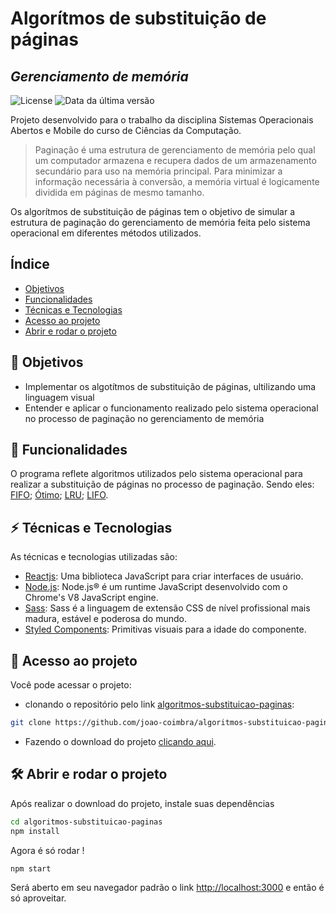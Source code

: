 # Algorítmos de substituição de páginas
## _Gerenciamento de memória_

![License](https://img.shields.io/badge/license-MIT-green) ![Data da última versão](https://img.shields.io/badge/release%20date-august-yellowgreen)

Projeto desenvolvido para o trabalho da disciplina Sistemas Operacionais Abertos e Mobile do curso de Ciências da Computação.

> Paginação é uma estrutura de gerenciamento de memória pelo qual um computador armazena e recupera dados de um armazenamento secundário para uso na memória principal. Para minimizar a informação necessária à conversão, a memória virtual é logicamente dividida em páginas de mesmo tamanho.

Os algorítmos de substituição de páginas tem o objetivo de simular a estrutura de paginação do gerenciamento de memória feita pelo sistema operacional em diferentes métodos utilizados.

## Índice

* [Objetivos](#dart-objetivos)
* [Funcionalidades](#hammer-funcionalidades)
* [Técnicas e Tecnologias](#zap-técnicas-e-tecnologias)
* [Acesso ao projeto](#openfilefolder-acesso-ao-projeto)
* [Abrir e rodar o projeto](#hammerandwrench-abrir-e-rodar-o-projeto)

## :dart: Objetivos

- Implementar os algotítmos de substituição de páginas, ultilizando uma linguagem visual
- Entender e aplicar o funcionamento realizado pelo sistema operacional no processo de paginação no gerenciamento de memória

## :hammer: Funcionalidades

O programa reflete algoritmos utilizados pelo sistema operacional para realizar a substituição de páginas no processo de paginação.
Sendo eles: [FIFO](#fifo); [Ótimo](#great); [LRU](#lru); [LIFO](#lifo).

## :zap: Técnicas e Tecnologias

As técnicas e tecnologias utilizadas são:

- [Reactjs](https://reactjs.org/): Uma biblioteca JavaScript para criar interfaces de usuário.
- [Node.js](https://nodejs.org/): Node.js® é um runtime JavaScript desenvolvido com o Chrome's V8 JavaScript engine.
- [Sass](https://sass-lang.com/): Sass é a linguagem de extensão CSS de nível profissional mais madura, estável e poderosa  do mundo.
- [Styled Components](https://styled-components.com/): Primitivas visuais para a idade do componente.

## :open_file_folder: Acesso ao projeto

Você pode acessar o projeto:
- clonando o repositório pelo link [algoritmos-substituicao-paginas](https://github.com/joao-coimbra/algoritmos-substituicao-paginas.git):

```sh
git clone https://github.com/joao-coimbra/algoritmos-substituicao-paginas.git
```

- Fazendo o download do projeto [clicando aqui](https://github.com/joao-coimbra/algoritmos-substituicao-paginas/archive/refs/heads/master.zip).

## :hammer_and_wrench: Abrir e rodar o projeto

Após realizar o download do projeto, instale suas dependências

```sh
cd algoritmos-substituicao-paginas
npm install
```

Agora é só rodar !

```sh
npm start
```

Será aberto em seu navegador padrão o link [http://localhost:3000](http://localhost:3000) e então é só aproveitar.